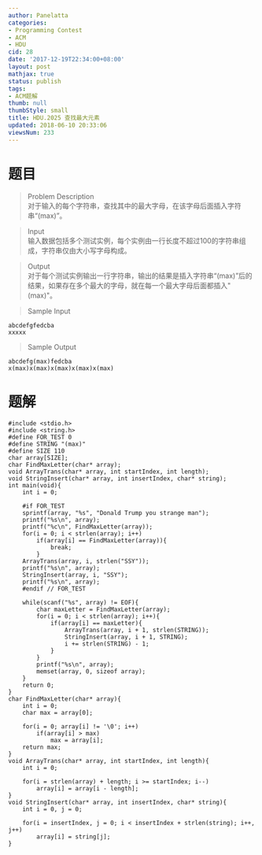 ```yaml
---
author: Panelatta
categories:
- Programming Contest
- ACM
- HDU
cid: 28
date: '2017-12-19T22:34:00+08:00'
layout: post
mathjax: true
status: publish
tags:
- ACM题解
thumb: null
thumbStyle: small
title: HDU.2025 查找最大元素
updated: 2018-06-10 20:33:06
viewsNum: 233
---
```


# 题目

> Problem Description  
> 对于输入的每个字符串，查找其中的最大字母，在该字母后面插入字符串“(max)”。

> Input  
> 输入数据包括多个测试实例，每个实例由一行长度不超过100的字符串组成，字符串仅由大小写字母构成。

> Output  
> 对于每个测试实例输出一行字符串，输出的结果是插入字符串“(max)”后的结果，如果存在多个最大的字母，就在每一个最大字母后面都插入"(max)"。

> Sample Input  
>
	abcdefgfedcba
	xxxxx

> Sample Output  
>
	abcdefg(max)fedcba
	x(max)x(max)x(max)x(max)x(max)
	


<!--more-->


# 题解

```
#include <stdio.h>
#include <string.h>
#define FOR_TEST 0
#define STRING "(max)"
#define SIZE 110
char array[SIZE];
char FindMaxLetter(char* array);
void ArrayTrans(char* array, int startIndex, int length);
void StringInsert(char* array, int insertIndex, char* string);
int main(void){
    int i = 0;

    #if FOR_TEST
    sprintf(array, "%s", "Donald Trump you strange man");
    printf("%s\n", array);
    printf("%c\n", FindMaxLetter(array));
    for(i = 0; i < strlen(array); i++)
        if(array[i] == FindMaxLetter(array)){
            break;
        }
    ArrayTrans(array, i, strlen("SSY"));
    printf("%s\n", array);
    StringInsert(array, i, "SSY");
    printf("%s\n", array);
    #endif // FOR_TEST

    while(scanf("%s", array) != EOF){
        char maxLetter = FindMaxLetter(array);
        for(i = 0; i < strlen(array); i++){
            if(array[i] == maxLetter){
                ArrayTrans(array, i + 1, strlen(STRING));
                StringInsert(array, i + 1, STRING);
                i += strlen(STRING) - 1;
            }
        }
        printf("%s\n", array);
        memset(array, 0, sizeof array);
    }
    return 0;
}
char FindMaxLetter(char* array){
    int i = 0;
    char max = array[0];

    for(i = 0; array[i] != '\0'; i++)
        if(array[i] > max)
            max = array[i];
    return max;
}
void ArrayTrans(char* array, int startIndex, int length){
    int i = 0;

    for(i = strlen(array) + length; i >= startIndex; i--)
        array[i] = array[i - length];
}
void StringInsert(char* array, int insertIndex, char* string){
    int i = 0, j = 0;

    for(i = insertIndex, j = 0; i < insertIndex + strlen(string); i++, j++)
        array[i] = string[j];
}
```
